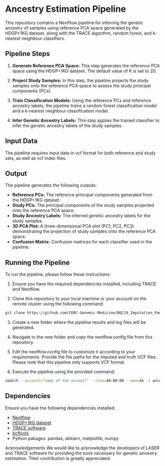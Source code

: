 # Ancestry Estimation Pipeline

This repository contains a Nextflow pipeline for inferring the genetic ancestry of samples using reference PCA space generated by the HDGP+1KG dataset, along with the TRACE algorithm, random forest, and k-nearest neighbour classifiers.

## Pipeline Steps

1. **Generate Reference PCA Space:** This step generates the reference PCA space using the HDGP+1KG dataset. The default value of K is set to 20.

2. **Project Study Samples:** In this step, the pipeline projects the study samples onto the reference PCA space to assess the study principal components (PCs).

3. **Train Classification Models:** Using the reference PCs and reference ancestry labels, the pipeline trains a random forest classification model and a k-nearest neighbour classification model.

4. **Infer Genetic Ancestry Labels:** This step applies the trained classifier to infer the genetic ancestry labels of the study samples.

## Input Data

The pipeline requires input data in vcf format for both reference and study sets, as well as vcf index files. 

## Output

The pipeline generates the following outputs:

- **Reference PCs:** The reference principal components generated from the HDGP+1KG dataset.
- **Study PCs:** The principal components of the study samples projected onto the reference PCA space.
- **Study Ancestry Labels:** The inferred genetic ancestry labels for the study samples.
- **3D PCA Plot:** A three-dimensional PCA plot (PC1, PC2, PC3) demonstrating the projection of study samples onto the reference PCA space.
- **Confusion Matrix:** Confusion matrices for each classifier used in the pipeline.

## Running the Pipeline

To run the pipeline, please follow these instructions:

1. Ensure you have the required dependencies installed, including TRACE and Nextflow.

2. Clone this repository to your local machine or your account on the remote cluster using the following command:

```bash
git clone https://github.com/CERC-Genomic-Medicine/BQC19_Imputation_Panel.git
```
3. Create a new folder where the pipeline results and log files will be generated.

4. Navigate to the new folder and copy the nextflow.config file from this repository.

5. Edit the nextflow.config file to customize it according to your requirements. Provide the file paths for the imputed and truth VCF files. Please note that this pipeline only supports VCF format.

6. Execute the pipeline using the provided command:

```bash
sbatch --account="name of the account" --time=48:00:00 --mem=4G -J ancestry --wrap="nextflow run /path/to/ancestry.nf" -o ancestry.slurm.log
```

## Dependencies

Ensure you have the following dependencies installed:

- [Nextflow](https://www.nextflow.io/)
- [HDGP+1KG dataset](https://gnomad.broadinstitute.org/news/2020-10-gnomad-v3-1-new-content-methods-annotations-and-data-availability/) 
- [TRACE software](http://csg.sph.umich.edu/chaolong/LASER/)
- [bcftools](https://samtools.github.io/bcftools/howtos/install.html)
- Python pakages: pandas, sklearn, matplotlib, numpy

Acknowledgements
We would like to acknowledge the developers of LASER and TRACE software for providing the tools necessary for genetic ancestry estimation. Their contribution is greatly appreciated.